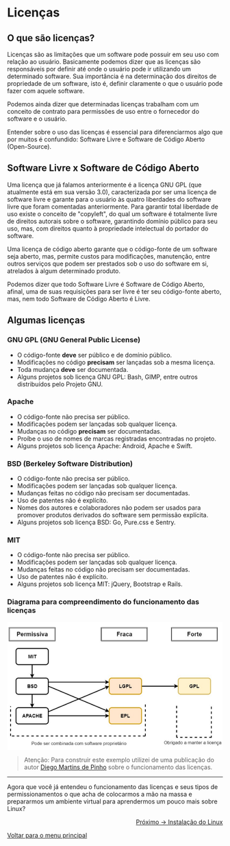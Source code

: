 # Licenças

## O que são licenças?

Licenças são as limitações que um software pode possuir em seu uso com relação ao usuário. Basicamente podemos dizer que as licenças são responsáveis por definir até onde o usuário pode ir utilizando um determinado software. Sua importância é na determinação dos direitos de propriedade de um software, isto é, definir claramente o que o usuário pode fazer com aquele software.

Podemos ainda dizer que determinadas licenças trabalham com um conceito de contrato para permissões de uso entre o fornecedor do software e o usuário.

Entender sobre o uso das licenças é essencial para diferenciarmos algo que por muitos é confundido: Software Livre e Software de Código Aberto (Open-Source).

## Software Livre x Software de Código Aberto

Uma licença que já falamos anteriormente é a licença GNU GPL (que atualmente está em sua versão 3.0), caracterizada por ser uma licença de software livre e garante para o usuário às quatro liberdades do software livre que foram comentadas anteriormente. Para garantir total liberdade de uso existe o conceito de "copyleft", do qual um software é totalmente livre de direitos autorais sobre o software, garantindo domínio público para seu uso, mas, com direitos quanto à propriedade intelectual do portador do software.

Uma licença de código aberto garante que o código-fonte de um software seja aberto, mas, permite custos para modificações, manutenção, entre outros serviços que podem ser prestados sob o uso do software em si, atrelados à algum determinado produto. 

Podemos dizer que todo Software Livre é Software de Código Aberto, afinal, uma de suas requisições para ser livre é ter seu código-fonte aberto, mas, nem todo Software de Código Aberto é Livre.

## Algumas licenças
### GNU GPL (GNU General Public License)
- O código-fonte **deve** ser público e de domínio público.
- Modificações no código **precisam** ser lançadas sob a mesma licença.
- Toda mudança **deve** ser documentada.
- Alguns projetos sob licença GNU GPL: Bash, GIMP, entre outros distribuídos pelo Projeto GNU.

### Apache
- O código-fonte não precisa ser público.
- Modificações podem ser lançadas sob qualquer licença.
- Mudanças no código **precisam** ser documentadas.
- Proíbe o uso de nomes de marcas registradas encontradas no projeto.
- Alguns projetos sob licença Apache: Android, Apache e Swift.

### BSD (Berkeley Software Distribution)
- O código-fonte não precisa ser público.
- Modificações podem ser lançadas sob qualquer licença.
- Mudanças feitas no código não precisam ser documentadas.
- Uso de patentes não é explícito.
- Nomes dos autores e colaboradores não podem ser usados para promover produtos derivados do software sem permissão explícita.
- Alguns projetos sob licença BSD: Go, Pure.css e Sentry.

### MIT
- O código-fonte não precisa ser público.
- Modificações podem ser lançadas sob qualquer licença.
- Mudanças feitas no código não precisam ser documentadas.
- Uso de patentes não é explícito.
- Alguns projetos sob licença MIT: jQuery, Bootstrap e Rails.

### Diagrama para compreendimento do funcionamento das licenças
<img align="center" src="../img/licencas.png" alt="Diagrama para compreendimento de funcionamento das licenças">

> Atenção: Para construir este exemplo utilizei de uma publicação do autor <a href="https://medium.com/code-prestige/como-funcionam-as-licen%C3%A7as-open-source-9ff1da677ccd">Diego Martins de Pinho</a> sobre o funcionamento das licenças.

---

Agora que você já entendeu o funcionamento das licenças e seus tipos de permissionamentos o que acha de colocarmos a mão na massa e prepararmos um ambiente virtual para aprendermos um pouco mais sobre Linux?

<p align="right">
  <a href="https://github.com/lanjoni/lpi4noobs/blob/main/content/intro/instalacao.md">Próximo -> Instalação do Linux</a>
</p>

<p align="left">
  <a href="https://github.com/lanjoni/lpi4noobs#roadmap">Voltar para o menu principal</a>
</p>
